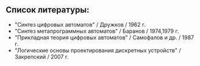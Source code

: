 ## Список литературы:
* "Синтез цифровых автоматов" / Дружков / 1962 г.
* "Синтез метапрограммных автоматов" / Баранов / 1974,1979 г. 
* "Прикладная теория цифровых автоматов" / Самофалов и др. / 1987 г.
* "Логические основы проектирования дискретных устройств" / Закрепский / 2007 г.   
